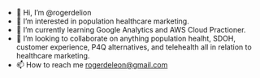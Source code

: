 - 👋 Hi, I’m @rogerdelion
- 👀 I’m interested in population healthcare marketing.
- 🌱 I’m currently learning Google Analytics and AWS Cloud Practioner.
- 💞️ I’m looking to collaborate on anything population healht, SDOH, customer experience, P4Q alternatives, and telehealth all in relation to healthcare marketing.
- 📫 How to reach me rogerdeleon@gmail.com

<!---
rogerdelion/rogerdelion is a ✨ special ✨ repository because its `README.md` (this file) appears on your GitHub profile.
You can click the Preview link to take a look at your changes.
--->
